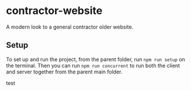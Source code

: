 # contractor-website
A modern look to a general contractor older website.

## Setup
To set up and run the project, from the parent folder, run `npm run setup` on the terminal.
Then you can run `npm run concurrent` to run both the client and server together from the parent main folder.

test
